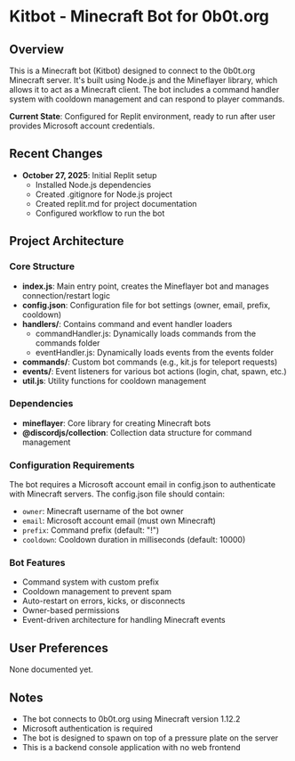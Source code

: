 # Kitbot - Minecraft Bot for 0b0t.org

## Overview
This is a Minecraft bot (Kitbot) designed to connect to the 0b0t.org Minecraft server. It's built using Node.js and the Mineflayer library, which allows it to act as a Minecraft client. The bot includes a command handler system with cooldown management and can respond to player commands.

**Current State**: Configured for Replit environment, ready to run after user provides Microsoft account credentials.

## Recent Changes
- **October 27, 2025**: Initial Replit setup
  - Installed Node.js dependencies
  - Created .gitignore for Node.js project
  - Created replit.md for project documentation
  - Configured workflow to run the bot

## Project Architecture

### Core Structure
- **index.js**: Main entry point, creates the Mineflayer bot and manages connection/restart logic
- **config.json**: Configuration file for bot settings (owner, email, prefix, cooldown)
- **handlers/**: Contains command and event handler loaders
  - commandHandler.js: Dynamically loads commands from the commands folder
  - eventHandler.js: Dynamically loads events from the events folder
- **commands/**: Custom bot commands (e.g., kit.js for teleport requests)
- **events/**: Event listeners for various bot actions (login, chat, spawn, etc.)
- **util.js**: Utility functions for cooldown management

### Dependencies
- **mineflayer**: Core library for creating Minecraft bots
- **@discordjs/collection**: Collection data structure for command management

### Configuration Requirements
The bot requires a Microsoft account email in config.json to authenticate with Minecraft servers. The config.json file should contain:
- `owner`: Minecraft username of the bot owner
- `email`: Microsoft account email (must own Minecraft)
- `prefix`: Command prefix (default: "!")
- `cooldown`: Cooldown duration in milliseconds (default: 10000)

### Bot Features
- Command system with custom prefix
- Cooldown management to prevent spam
- Auto-restart on errors, kicks, or disconnects
- Owner-based permissions
- Event-driven architecture for handling Minecraft events

## User Preferences
None documented yet.

## Notes
- The bot connects to 0b0t.org using Minecraft version 1.12.2
- Microsoft authentication is required
- The bot is designed to spawn on top of a pressure plate on the server
- This is a backend console application with no web frontend
